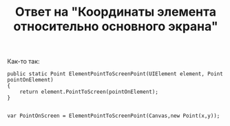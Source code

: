 ﻿---
title: "Ответ на \"Координаты элемента относительно основного экрана\""
se.owner.user_id: 240512
se.owner.display_name: "MSDN.WhiteKnight"
se.owner.link: "https://ru.stackoverflow.com/users/240512/msdn-whiteknight"
se.answer_id: 874734
se.question_id: 874730
se.post_type: answer
se.score: 2
se.is_accepted: True
---
<p>Как-то так:</p>

<pre><code>public static Point ElementPointToScreenPoint(UIElement element, Point pointOnElement)
{
    return element.PointToScreen(pointOnElement);
}


var PointOnScreen = ElementPointToScreenPoint(Canvas,new Point(x,y));
</code></pre>
